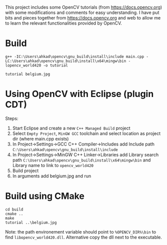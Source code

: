 This project includes some OpenCV tutorials (from https://docs.opencv.org) with some modifications and comments for easy understanding.
I have put bits and pieces together from https://docs.opencv.org and web to allow me to learn the relevant functionalities provided by OpenCV.

# Build
```
g++ -IC:\Users\ahkad\opencv\gnu_build\install\include main.cpp -LC:\Users\ahkad\opencv\gnu_build\install\x64\mingw\bin -lopencv_world420 -o tutorial
```

```
tutorial belgium.jpg
```

# Using OpenCV with Eclipse (plugin CDT)

Steps:
1. Start Eclipse and create a new ``C++ Managed Build`` project
2. Select ``Empty Project``, ``MinGW GCC`` toolchain and select location as project dir (where main.cpp exists)
3. In Project->Settings->GCC C++ Compiler->Includes add Include path ``C:\Users\ahkad\opencv\gnu_build\install\include``
4. In Project->Settings->MinGW C++ Linker->Libraries add Library search path ``C:\Users\ahkad\opencv\gnu_build\install\x64\mingw\bin`` and Library name to link to ``opencv_world420``
5. Build project
6. In arguments add belgium.jpg and run



# Build using CMake
```
cd build
cmake ..
make
tutorial ..\belgium.jpg
```

Note: the path environement variable should point to ``%OPENCV_DIR%\bin`` to find ``libopencv_world420.dll``. Alternative copy the dll next to the executable.
